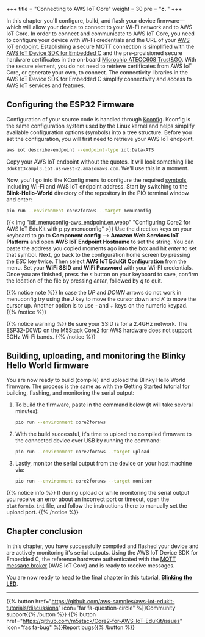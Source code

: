 +++
title = "Connecting to AWS IoT Core"
weight = 30
pre = "<b>c. </b>"
+++

In this chapter you'll configure, build, and flash your device firmware—which will allow your device to connect to your Wi-Fi network and to AWS IoT Core. In order to connect and communicate to AWS IoT Core, you need to configure your device with Wi-Fi credentials and the URL of your [AWS IoT endpoint](https://docs.aws.amazon.com/iot/latest/developerguide/connect-to-iot.html#iot-device-endpoint-intro). Establishing a secure MQTT connection is simplified with the [AWS IoT Device SDK for Embedded C](https://github.com/espressif/aws-iot-device-sdk-embedded-C/tree/61f25f34712b1513bf1cb94771620e9b2b001970) and the pre-provisioned secure hardware certificates in the on-board [Microchip ATECC608 Trust&GO](https://www.microchip.com/wwwproducts/en/ATECC608B-TNGTLS). With the secure element, you do not need to retrieve certificates from AWS IoT Core, or generate your own, to connect. The connectivity libraries in the AWS IoT Device SDK for Embedded C simplify connectivity and access to AWS IoT services and features.

## Configuring the ESP32 Firmware
Configuration of your source code is handled through [Kconfig](https://www.kernel.org/doc/html/latest/kbuild/kconfig-language.html). Kconfig is the same configuration system used by the Linux kernel and helps simplify available configuration options (symbols) into a tree structure. Before you set the configuration, you will first need to retrieve your AWS IoT endpoint.

```bash
aws iot describe-endpoint --endpoint-type iot:Data-ATS
```
Copy your AWS IoT endpoint without the quotes. It will look something like `3duk1t3xampl3.iot.us-west-2.amazonaws.com`. We'll use this in a moment.

Now, you'll go into the KConfig menu to configure the required [symbols](https://www.kernel.org/doc/html/latest/kbuild/kconfig-language.html), including Wi-Fi and AWS IoT endpoint address. Start by switching to the **Blink-Hello-World** directory of the repository in the PIO terminal window and enter:
```bash
pio run --environment core2foraws --target menuconfig
```
{{< img "idf_menuconfig-aws_endpoint.en.webp" "Configuring Core2 for AWS IoT EduKit with p.py menuconfig" >}}
Use the direction keys on your keyboard to go to **Component config** --> **Amazon Web Services IoT Platform** and open **AWS IoT Endpoint Hostname** to set the string. You can paste the address you copied moments ago into the box and hit _enter_ to set that symbol. Next, go back to the configuration home screen by pressing the *ESC* key twice. Then select **AWS IoT EduKit Configuration** from the menu. Set your **WiFi SSID** and **WiFi Password** with your Wi-FI credentials. Once you are finished, press the *s* button on your keyboard to save, confirm the location of the file by pressing *enter*, followed by *q* to quit.

{{% notice note %}}
In case the *UP* and *DOWN* arrows do not work in menuconfig try using the *J* key to move the cursor down and *K* to move the cursor up. Another option is to use *-* and *+* keys on the numeric keypad.
{{% /notice %}}

{{% notice warning %}}
Be sure your SSID is for a 2.4GHz network. The ESP32-D0WD on the M5Stack Core2 for AWS hardware does not support 5GHz Wi-Fi bands.
{{% /notice %}}

## Building, uploading, and monitoring the Blinky Hello World firmware
You are now ready to build (compile) and upload the Blinky Hello World firmware. The process is the same as with the Getting Started tutorial for building, flashing, and monitoring the serial output:
   
1) To build the firmware, paste in the command below (it will take several minutes):
    ```bash
    pio run --environment core2foraws
    ```
2) With the build successful, it's time to upload the compiled firmware to the connected device over USB by running the command:
    ```bash
    pio run --environment core2foraws --target upload
    ```
3) Lastly, monitor the serial output from the device on your host machine via:
    ```bash
    pio run --environment core2foraws --target monitor
    ```
{{% notice info %}}
If during upload or while monitoring the serial output you receive an error about an incorrect port or timeout, open the `platformio.ini` file, and follow the instructions there to manually set the upload port.
{{% /notice %}}

## Chapter conclusion
In this chapter, you have successfully compiled and flashed your device and are actively monitoring it's serial outputs. Using the AWS IoT Device SDK for Embedded C, the reference hardware authenticated with the [MQTT message broker](https://docs.aws.amazon.com/iot/latest/developerguide/protocols.html) (AWS IoT Core) and is ready to receive messages.

You are now ready to head to the final chapter in this tutorial, [**Blinking the LED**](/en/blinky-hello-world/blinking-the-leds.html).

---
{{% button href="https://github.com/aws-samples/aws-iot-edukit-tutorials/discussions" icon="far fa-question-circle" %}}Community support{{% /button %}} {{% button href="https://github.com/m5stack/Core2-for-AWS-IoT-EduKit/issues" icon="fas fa-bug" %}}Report bugs{{% /button %}}
